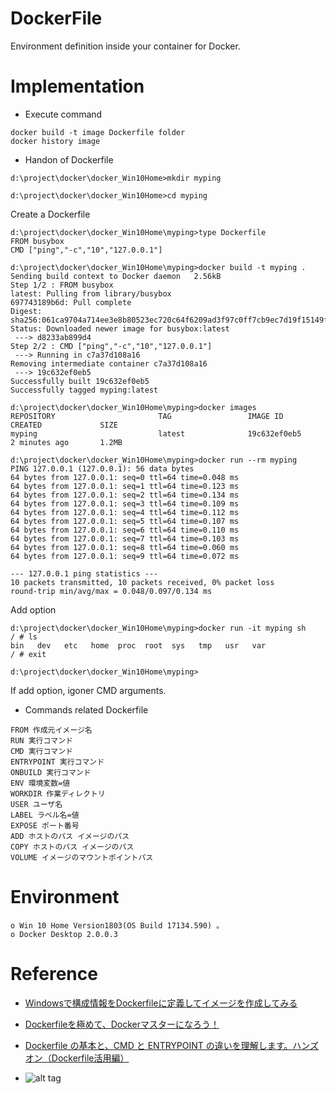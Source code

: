 # DockerFile
Environment definition inside your container for Docker.

Implementation
==============================
* Execute command
``` 
docker build -t image Dockerfile folder
docker history image
``` 

* Handon of Dockerfile
``` 
d:\project\docker\docker_Win10Home>mkdir myping

d:\project\docker\docker_Win10Home>cd myping
``` 

Create a Dockerfile
``` 
d:\project\docker\docker_Win10Home\myping>type Dockerfile
FROM busybox
CMD ["ping","-c","10","127.0.0.1"]
``` 

``` 
d:\project\docker\docker_Win10Home\myping>docker build -t myping .
Sending build context to Docker daemon   2.56kB
Step 1/2 : FROM busybox
latest: Pulling from library/busybox
697743189b6d: Pull complete
Digest: sha256:061ca9704a714ee3e8b80523ec720c64f6209ad3f97c0ff7cb9ec7d19f15149f
Status: Downloaded newer image for busybox:latest
 ---> d8233ab899d4
Step 2/2 : CMD ["ping","-c","10","127.0.0.1"]
 ---> Running in c7a37d108a16
Removing intermediate container c7a37d108a16
 ---> 19c632ef0eb5
Successfully built 19c632ef0eb5
Successfully tagged myping:latest
``` 

``` 
d:\project\docker\docker_Win10Home\myping>docker images
REPOSITORY                       TAG                 IMAGE ID            CREATED             SIZE
myping                           latest              19c632ef0eb5        2 minutes ago       1.2MB
``` 

``` 
d:\project\docker\docker_Win10Home\myping>docker run --rm myping
PING 127.0.0.1 (127.0.0.1): 56 data bytes
64 bytes from 127.0.0.1: seq=0 ttl=64 time=0.048 ms
64 bytes from 127.0.0.1: seq=1 ttl=64 time=0.123 ms
64 bytes from 127.0.0.1: seq=2 ttl=64 time=0.134 ms
64 bytes from 127.0.0.1: seq=3 ttl=64 time=0.109 ms
64 bytes from 127.0.0.1: seq=4 ttl=64 time=0.112 ms
64 bytes from 127.0.0.1: seq=5 ttl=64 time=0.107 ms
64 bytes from 127.0.0.1: seq=6 ttl=64 time=0.110 ms
64 bytes from 127.0.0.1: seq=7 ttl=64 time=0.103 ms
64 bytes from 127.0.0.1: seq=8 ttl=64 time=0.060 ms
64 bytes from 127.0.0.1: seq=9 ttl=64 time=0.072 ms

--- 127.0.0.1 ping statistics ---
10 packets transmitted, 10 packets received, 0% packet loss
round-trip min/avg/max = 0.048/0.097/0.134 ms
``` 

Add option
``` 
d:\project\docker\docker_Win10Home\myping>docker run -it myping sh
/ # ls
bin   dev   etc   home  proc  root  sys   tmp   usr   var
/ # exit

d:\project\docker\docker_Win10Home\myping>
``` 
If add option, igoner CMD arguments.

* Commands related Dockerfile
``` 
FROM 作成元イメージ名
RUN 実行コマンド
CMD 実行コマンド
ENTRYPOINT 実行コマンド
ONBUILD 実行コマンド
ENV 環境変数=値
WORKDIR 作業ディレクトリ
USER ユーザ名
LABEL ラベル名=値
EXPOSE ポート番号
ADD ホストのパス イメージのパス
COPY ホストのパス イメージのパス
VOLUME イメージのマウントポイントパス
``` 



Environment
==============================
``` 
o Win 10 Home Version1803(OS Build 17134.590) 。
o Docker Desktop 2.0.0.3
``` 

Reference 
==============================
* [Windowsで構成情報をDockerfileに定義してイメージを作成してみる](https://qiita.com/fkooo/items/53b2ea865e8c2c7fec27)
* [Dockerfileを極めて、Dockerマスターになろう！](https://qiita.com/soushiy/items/0945bcbc7ecce4822985)
* [Dockerfile の基本と、CMD と ENTRYPOINT の違いを理解します。ハンズオン（Dockerfile活用編）](https://qiita.com/zembutsu/items/d146295cfcf69c205c1e#%E3%83%8F%E3%83%B3%E3%82%BA%E3%82%AA%E3%83%B3dockerfile%E6%B4%BB%E7%94%A8%E7%B7%A8)

* []()
![alt tag]()